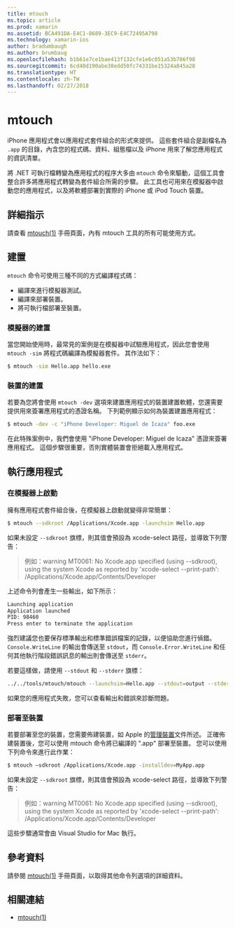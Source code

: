 ```yaml
---
title: mtouch
ms.topic: article
ms.prod: xamarin
ms.assetid: BCA491DA-E4C1-8689-3EC9-E4C72495A798
ms.technology: xamarin-ios
author: bradumbaugh
ms.author: brumbaug
ms.openlocfilehash: b1b61e7ce1bae413f132cfe1e6c051a53b786f98
ms.sourcegitcommit: 6cd40d190abe38edd50fc74331be15324a845a28
ms.translationtype: HT
ms.contentlocale: zh-TW
ms.lasthandoff: 02/27/2018
---
```

# <a name="mtouch"></a>mtouch


iPhone 應用程式會以應用程式套件組合的形式來提供。 這些套件組合是副檔名為 `.app` 的目錄，內含您的程式碼、資料、組態檔以及 iPhone 用來了解您應用程式的資訊清單。

將 .NET 可執行檔轉變為應用程式的程序大多由 `mtouch` 命令來驅動，這個工具會整合許多將應用程式轉變為套件組合所需的步驟。 此工具也可用來在模擬器中啟動您的應用程式，以及將軟體部署到實際的 iPhone 或 iPod Touch 裝置。


## <a name="detailed-instructions"></a>詳細指示

請查看 [mtouch(1)](http://docs.go-mono.com/?link=man%3amtouch(1)) 手冊頁面，內有 mtouch 工具的所有可能使用方式。


## <a name="building"></a>建置

`mtouch` 命令可使用三種不同的方式編譯程式碼：

-  編譯來進行模擬器測試。
-  編譯來部署裝置。
-  將可執行檔部署至裝置。


### <a name="building-for-the-simulator"></a>模擬器的建置

當您開始使用時，最常見的案例是在模擬器中試驗應用程式，因此您會使用 `mtouch -sim` 將程式碼編譯為模擬器套件。 其作法如下：

```bash
$ mtouch -sim Hello.app hello.exe
```

### <a name="building-for-the-device"></a>裝置的建置

若要為您將會使用 `mtouch -dev` 選項來建置應用程式的裝置建置軟體，您還需要提供用來簽署應用程式的憑證名稱。 下列範例顯示如何為裝置建置應用程式：

```bash
$ mtouch -dev -c "iPhone Developer: Miguel de Icaza" foo.exe
```

在此特殊案例中，我們會使用 "iPhone Developer: Miguel de Icaza" 憑證來簽署應用程式。 這個步驟很重要，否則實體裝置會拒絕載入應用程式。

 <a name="Running_your_Application" />


## <a name="running-your-application"></a>執行應用程式


### <a name="launching-on-the-simulator"></a>在模擬器上啟動

擁有應用程式套件組合後，在模擬器上啟動就變得非常簡單：

```bash
$ mtouch --sdkroot /Applications/Xcode.app -launchsim Hello.app 
```

如果未設定 `--sdkroot` 旗標，則其值會預設為 xcode-select 路徑，並導致下列警告：

> 例如：warning MT0061: No Xcode.app specified (using --sdkroot), using the system Xcode as reported by 'xcode-select --print-path': /Applications/Xcode.app/Contents/Developer 

上述命令列會產生一些輸出，如下所示：

```bash
Launching application
Application launched
PID: 98460
Press enter to terminate the application
```



強烈建議您也要保存標準輸出和標準錯誤檔案的記錄，以便協助您進行偵錯。 `Console.WriteLine` 的輸出會傳送至 `stdout`，而 `Console.Error.WriteLine` 和任何其他執行階段錯誤訊息的輸出則會傳送至 `stderr`。

若要這樣做，請使用 `--stdout` 和 `--stderr` 旗標：

```bash
../../tools/mtouch/mtouch --launchsim=Hello.app --stdout=output --stderr=error
```

如果您的應用程式失敗，您可以查看輸出和錯誤來診斷問題。


### <a name="deploying-to-a-device"></a>部署至裝置

若要部署至您的裝置，您需要佈建裝置，如 Apple 的[管理裝置](http://developer.apple.com/library/ios/#documentation/Xcode/Conceptual/ios_development_workflow/00-About_the_iOS_Application_Development_Workflow/introduction.html)文件所述。 正確佈建裝置後，您可以使用 mtouch 命令將已編譯的 ".app" 部署至裝置。 您可以使用下列命令來進行此作業：

```bash
$ mtouch —sdkroot /Applications/Xcode.app -installdev=MyApp.app
```

如果未設定 `--sdkroot` 旗標，則其值會預設為 xcode-select 路徑，並導致下列警告：

> 例如：warning MT0061: No Xcode.app specified (using --sdkroot), using the system Xcode as reported by 'xcode-select --print-path': /Applications/Xcode.app/Contents/Developer 

這些步驟通常會由 Visual Studio for Mac 執行。

## <a name="reference"></a>參考資料

請參閱 [mtouch(1)](http://docs.go-mono.com/?link=man%3amtouch(1)) 手冊頁面，以取得其他命令列選項的詳細資料。



## <a name="related-links"></a>相關連結

- [mtouch(1)](http://iosapi.xamarin.com/?link=man%3amtouch(1))
